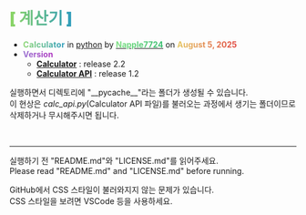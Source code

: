# <span style="color: transparent; background: text linear-gradient(to right, #8dd663, #2f9cbd); font-weight: 900;">[ 계산기 ]</span>

* **<span style="color: transparent; background: text linear-gradient(to right, #8dd773, #2f9cbd); font-weight: 700; letter-spacing: 0.3px">Calculator</span>** in [python](https://python.org) by [**<span style="color: transparent; background: text linear-gradient(to right, #80e085, #39bd70); font-weight: 700;">Napple7724</span>**](https://theseed.io/w/틀:나플/계정%20및%20연습장%20목록) on **<span style="color: transparent; background: text linear-gradient(to right, #e6ca67, #e0473f);">August 5, 2025</span>**
* **<span style="color: transparent; background: text linear-gradient(to right, #9a73d1, #ac32bf)">Version</span>**
  * **[Calculator](main.py)** : release 2.2
  * **[Calculator API](calc_api.py)** : release 1.2

실행하면서 디렉토리에 "\_\_pycache\_\_"라는 폴더가 생성될 수 있습니다.  
이 현상은 *calc_api.py*(Calculator API 파일)를 불러오는 과정에서 생기는 폴더이므로 삭제하거나 무시해주시면 됩니다.

<br>

---
실행하기 전 "README.md"와 "LICENSE.md"를 읽어주세요.<br>
Please read "README.md" and "LICENSE.md" before running.

GitHub에서 CSS 스타일이 불러와지지 않는 문제가 있습니다.  
CSS 스타일을 보려면 VSCode 등을 사용하세요.
